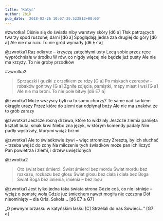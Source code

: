 ```yaml
---
title: 'Katyń'
author: Zbik
pub_date: '2018-02-26 10:07:39.523813+00:00'
---
```


#zwrotka1
Ciśnie się do światła niby warstwy skóry [d6 a]
Tłok patrzących twarzy spod ruszonej darni [d6 a]
Spoglądają jedna zza drugiej do góry [d6 a]
Ale nie ma ruin. To nie gród wymarły [d6 E7 a]

@zwrotka1
Raz odkryte – krzyczą zatęchłymi usty
Lecą sobie przez ręce wypróchniałe w środku
W rów, co nigdy więcej nie będzie już pusty
Ale nie ma krzyży. To nie groby przodków

#zwrotka2
>Sprzączki i guziki z orzełkiem ze rdzy [G a]
>Po miskach czerepów – robaków gonitwy [G a]
>Zgniłe zdjęcia, pamiątki, mapy miast i wsi [G a]
>Ale nie ma broni. To nie pole bitwy [d6 E7 a]

@zwrotka1
Może wszyscy byli na to samo chorzy?
Te same nad karkiem okrągłe urazy
Przez które do ziemi dar odpłynął boży 
Ale nie ma znaków, że to grób zarazy

@zwrotka1
Jeszcze rosną drzewa, które to widziały
Jeszcze ziemia pamięta kształt buta, smak krwi
Niebo zna język, w którym komendy padały
Nim padły wystrzały, którymi wciąż brzmi

@zwrotka1
Ale to świadkowie żywi – więc stronniczy
Zresztą, by ich słuchać – trzeba wejść do zony
Na milczenie tych świadków może pan ich liczyć
Pan powietrza i ziemi, i drzew uwięzionych

@zwrotka2
>Oto świat bez śmierci. Świat śmierci bez mordu
>Świat mordu bez rozkazu, rozkazu bez głosu
>Świat głosu bez ciała i ciała bez Boga
>Świat Boga bez imienia, imienia – bez losu

@zwrotka1
Jest tylko jedna taka świata strona
Gdzie coś, co nie istnieje – wciąż o pomstę woła
Gdzie już śmiechem nawet mogiła nie czczona
Dół nieominięty – dla Orła, Sokoła… [d6 E7 a G7]

„O pewnym brzasku w katyńskim lasku [C]
Strzelali do nas Sowieci…” [G7 a]